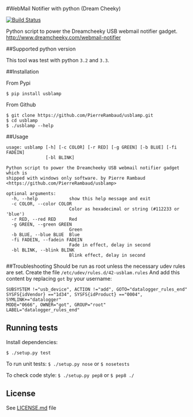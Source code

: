 #WebMail Notifier with python (Dream Cheeky)

[![Build Status](https://travis-ci.org/PierreRambaud/usblamp.png?branch=master)](https://travis-ci.org/PierreRambaud/usblamp)

Python script to power the Dreamcheeky USB webmail notifier gadget. <http://www.dreamcheeky.com/webmail-notifier>

##Supported python version

This tool was test with python `3.2` and `3.3`.

##Installation

From Pypi

```
$ pip install usblamp
```

From Github

```
$ git clone https://github.com/PierreRambaud/usblamp.git
$ cd usblamp
$ ./usblamp --help
```

##Usage
```
usage: usblamp [-h] [-c COLOR] [-r RED] [-g GREEN] [-b BLUE] [-fi FADEIN]
               [-bl BLINK]

Python script to power the Dreamcheeky USB webmail notifier gadget which is
shipped with windows only software. by Pierre Rambaud
<https://github.com/PierreRambaud/usblamp>

optional arguments:
  -h, --help            show this help message and exit
  -c COLOR, --color COLOR
                        Color as hexadecimal or string (#112233 or 'blue')
  -r RED, --red RED     Red
  -g GREEN, --green GREEN
                        Green
  -b BLUE, --blue BLUE  Blue
  -fi FADEIN, --fadein FADEIN
                        Fade in effect, delay in second
  -bl BLINK, --blink BLINK
                        Blink effect, delay in second
```

##Troubleshooting
Should be run as root unless the necessary udev rules are set.
Create the file `/etc/udev/rules.d/42-usblam.rules`
And add this content by replacing `got` by your username:
```
SUBSYSTEM !="usb_device", ACTION !="add", GOTO="datalogger_rules_end"
SYSFS{idVendor} =="1d34", SYSFS{idProduct} =="0004", SYMLINK+="datalogger"
MODE="0666", OWNER="got", GROUP="root"
LABEL="datalogger_rules_end"
```

## Running tests
Install dependencies:

`$ ./setup.py test`

To run unit tests:
`$ ./setup.py nose`
or
`$ nosetests`

To check code style:
`$ ./setup.py pep8`
or
`$ pep8 ./`


## License
   See [LICENSE.md](LICENSE.md) file

